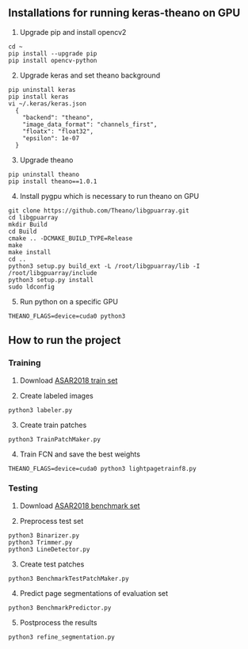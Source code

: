## Installations for running keras-theano on GPU
1. Upgrade pip and install opencv2
```
cd ~
pip install --upgrade pip
pip install opencv-python
```
2. Upgrade keras and set theano background
```
pip uninstall keras
pip install keras
vi ~/.keras/keras.json
  {
    "backend": "theano",
    "image_data_format": "channels_first",
    "floatx": "float32",
    "epsilon": 1e-07
  }
```
3. Upgrade theano
```
pip uninstall theano
pip install theano==1.0.1
```
4. Install pygpu which is necessary to run theano on GPU
```
git clone https://github.com/Theano/libgpuarray.git
cd libgpuarray
mkdir Build
cd Build
cmake .. -DCMAKE_BUILD_TYPE=Release
make
make install
cd ..
python3 setup.py build_ext -L /root/libgpuarray/lib -I /root/libgpuarray/include
python3 setup.py install
sudo ldconfig
```
5. Run python on a specific GPU
```
THEANO_FLAGS=device=cuda0 python3
```

## How to run the project
### Training
1. Download [ASAR2018 train set](http://cs-people.bu.edu/wdqin/ASAR2018LayoutAnalysisCompetition/main.html)

2. Create labeled images
```
python3 labeler.py
```
3. Create train patches
```
python3 TrainPatchMaker.py
```
4. Train FCN and save the best weights
```
THEANO_FLAGS=device=cuda0 python3 lightpagetrainf8.py
```
### Testing
1. Download [ASAR2018 benchmark set](http://cs-people.bu.edu/wdqin/ASAR2018LayoutAnalysisCompetition/main.html)

2. Preprocess test set
```
python3 Binarizer.py
python3 Trimmer.py
python3 LineDetector.py
```
3. Create test patches
```
python3 BenchmarkTestPatchMaker.py
```
4. Predict page segmentations of evaluation set
```
python3 BenchmarkPredictor.py
```
5. Postprocess the results
```
python3 refine_segmentation.py
```
